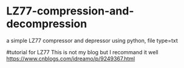 # LZ77-compression-and-decompression
a simple LZ77 compressor and depressor using python, file type=txt

#tutorial for LZ77
This is not my blog but I recommand it well
https://www.cnblogs.com/idreamo/p/9249367.html
